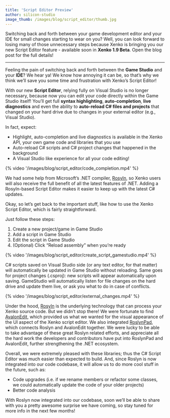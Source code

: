 ```yaml
---
title: 'Script Editor Preview'
author: silicon-studio
image_thumb: /images/blog/script_editor/thumb.jpg
---
```


Switching back and forth between your game development editor and your IDE for small changes starting to wear on you? Well, you can look forward to losing many of those unnecessary steps because Xenko is bringing you our new Script Editor feature - available soon in **Xenko 1.9 Beta**. Open the blog post for the full details!

---

Feeling the pain of switching back and forth between the **Game Studio** and your **IDE**? We hear ya! We know how annoying it can be, so that’s why we think we’ll save you some time and frustration with Xenko’s Script Editor! 


With our new **Script Editor**, relying fully on Visual Studio is no longer necessary, because now you can edit your code directly within the Game Studio itself! You’ll get full **syntax highlighting**, **auto-completion**, **live diagnostics** and even the ability to **auto-reload C# files and projects** that changed on your hard drive due to changes in your external editor (e.g., Visual Studio).


In fact, expect:

* Highlight, auto-completion and live diagnostics is available in the Xenko API, your own game code and libraries that you use
* Auto-reload C# scripts and C# project changes that happened in the background
* A Visual Studio like experience for all your code editing!

{% video '/images/blog/script_editor/code_completion.mp4' %}

We had some help from Microsoft’s .NET compiler, [Rosyln](https://github.com/dotnet/roslyn), so Xenko users will also receive the full benefit of all the latest features of .NET. Adding a Rosyln-based Script Editor makes it easier to keep up with the latest C# updates.

Okay, so let’s get back to the important stuff, like how to use the Xenko Script Editor, which is fairly straightforward. 

Just follow these steps:

1. Create a new project/game in Game Studio
2. Add a script in Game Studio
3. Edit the script in Game Studio
4. (Optional) Click “Reload assembly” when you’re ready

{% video '/images/blog/script_editor/create_script_gamestudio.mp4' %}

C# scripts saved on Visual Studio side (or any text editor, for that matter) will automatically be updated in Game Studio without reloading. Same goes for project changes (.csproj): new scripts will appear automatically upon saving. GameStudio will automatically listen for file changes on the hard drive and update them live, or ask you what to do in case of conflicts.

{% video '/images/blog/script_editor/external_changes.mp4' %}

Under the hood, [Rosyln](https://github.com/dotnet/roslyn) is the underlying technology that can process your Xenko source code. But we didn’t stop there! We were fortunate to find [AvalonEdit](http://avalonedit.net/), which provided us what we wanted for the visual appearance of the UI aspect of the Xenko script editor. We also integrated [RoslynPad](https://roslynpad.net/), which connects Roslyn and AvalonEdit together. We were lucky to be able to take advantage of these great Roslyn related efforts, and appreciate all the hard work the developers and contributors have put into RoslynPad and AvalonEdit, further strengthening the .NET ecosystem.


Overall, we were extremely pleased with these libraries; thus the C# Script Editor was much easier than expected to build. And, since Roslyn is now integrated into our code codebase, it will allow us to do more cool stuff in the future, such as:

* Code upgrades (i.e. if we rename members or refactor some classes, we could automatically update the code of your older projects)
* Better code analysis

With Roslyn now integrated into our codebase, soon we’ll be able to share with you a pretty awesome surprise we have coming, so stay tuned for more info in the next few months!
